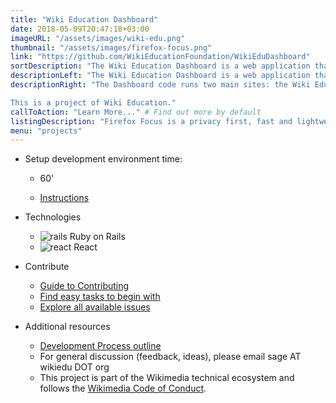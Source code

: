 ```yaml
---
title: "Wiki Education Dashboard"
date: 2018-05-09T20:47:18+03:00
imageURL: "/assets/images/wiki-edu.png"
thumbnail: "/assets/images/firefox-focus.png"
link: "https://github.com/WikiEducationFoundation/WikiEduDashboard"
sortDescription: "The Wiki Education Dashboard is a web application that supports Wikipedia education assignments, edit-a-thons, and other editing projects. It provides data and course management features for groups of editors — instructors, students, and others — who are working on Wikipedia, Wikidata, and other Wikimedia wikis. Users log in with their Wikipedia accounts (through OAuth) and allow the Dashboard to make edits on their behalf. The Dashboard automates many of the standard elements of organizing and participating in a Wikipedia classroom assignment, edit-a-thon, or other wiki contribution campaign."
descriptionLeft: "The Wiki Education Dashboard is a web application that supports Wikipedia education assignments, edit-a-thons, and other editing projects. It provides data and course management features for groups of editors — instructors, students, and others — who are working on Wikipedia, Wikidata, and other Wikimedia wikis. Users log in with their Wikipedia accounts (through OAuth) and allow the Dashboard to make edits on their behalf. The Dashboard automates many of the standard elements of organizing and participating in a Wikipedia classroom assignment, edit-a-thon, or other wiki contribution campaign."
descriptionRight: "The Dashboard code runs two main sites: the Wiki Education Dashboard — dashboard.wikiedu.org — and the Wikimedia Programs & Events Dashboard — outreachdashboard.wmflabs.org. dashboard.wikiedu.org is used for Wiki Education programs, primarily focused on higher education in the United States and Canada. outreachdashboard.wmflabs.org is for the global Wikimedia community to organize all kinds of programs, including edit-a-thons, education programs, and other events.

This is a project of Wiki Education."
callToAction: "Learn More..." # Find out more by default
listingDescription: "Firefox Focus is a privacy first, fast and lightweight browser for Android and iOS.." # The description of the project for the project listing, if no description is provided the content of the sortDescription will be used
menu: "projects"
---
```


- Setup development environment time:

  - 60'

  - [Instructions](https://github.com/WikiEducationFoundation/WikiEduDashboard/blob/master/docs/setup.md)

- Technologies

  - ![rails](/assets/images/rails.png) Ruby on Rails
  - ![react](/assets/images/react.png) React


- Contribute

  - [Guide to Contributing](https://github.com/WikiEducationFoundation/WikiEduDashboard/blob/master/CONTRIBUTING.md)
  - [Find easy tasks to begin with](https://github.com/WikiEducationFoundation/WikiEduDashboard/issues?q=is%3Aissue+is%3Aopen+label%3A%22good+first+issue%22)
  - [Explore all available issues](https://github.com/WikiEducationFoundation/WikiEduDashboard/issues)

- Additional resources

  - [Development Process outline](https://github.com/WikiEducationFoundation/WikiEduDashboard/blob/master/docs/dev_process.md)
  - For general discussion (feedback, ideas), please email sage AT wikiedu DOT org
  - This project is part of the Wikimedia technical ecosystem and follows the [Wikimedia Code of Conduct](https://www.mediawiki.org/wiki/Code_of_Conduct).
